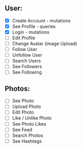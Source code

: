## User:

- [x] Create Account - mutations
- [x] See Profile - queries
- [x] Login - mutations
- [ ] Edit Profile
- [ ] Change Avatar (image Upload)
- [ ] Follow User
- [ ] Unfollow User
- [ ] Search Users
- [ ] See Followers
- [ ] See Following

## Photos:

- [ ] See Photo
- [ ] Upload Photo
- [ ] Edit Photo
- [ ] Like / Unlike Photo
- [ ] See Photo Likes
- [ ] See Feed
- [ ] Search Photos
- [ ] See Hashtags
